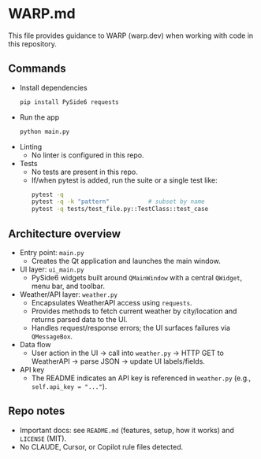 # WARP.md

This file provides guidance to WARP (warp.dev) when working with code in this repository.

## Commands

- Install dependencies
  ```bash path=null start=null
  pip install PySide6 requests
  ```
- Run the app
  ```bash path=null start=null
  python main.py
  ```
- Linting
  - No linter is configured in this repo.
- Tests
  - No tests are present in this repo.
  - If/when pytest is added, run the suite or a single test like:
    ```bash path=null start=null
    pytest -q
    pytest -q -k "pattern"           # subset by name
    pytest -q tests/test_file.py::TestClass::test_case
    ```

## Architecture overview

- Entry point: `main.py`
  - Creates the Qt application and launches the main window.
- UI layer: `ui_main.py`
  - PySide6 widgets built around `QMainWindow` with a central `QWidget`, menu bar, and toolbar.
- Weather/API layer: `weather.py`
  - Encapsulates WeatherAPI access using `requests`.
  - Provides methods to fetch current weather by city/location and returns parsed data to the UI.
  - Handles request/response errors; the UI surfaces failures via `QMessageBox`.
- Data flow
  - User action in the UI → call into `weather.py` → HTTP GET to WeatherAPI → parse JSON → update UI labels/fields.
- API key
  - The README indicates an API key is referenced in `weather.py` (e.g., `self.api_key = "..."`).

## Repo notes

- Important docs: see `README.md` (features, setup, how it works) and `LICENSE` (MIT).
- No CLAUDE, Cursor, or Copilot rule files detected.
